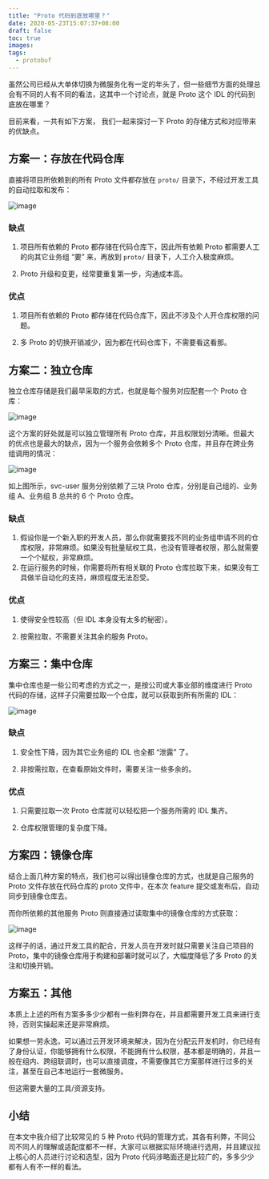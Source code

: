 ```yaml
---
title: "Proto 代码到底放哪里？"
date: 2020-05-23T15:07:37+08:00
draft: false
toc: true
images:
tags: 
  - protobuf
---
```


虽然公司已经从大单体切换为微服务化有一定的年头了，但一些细节方面的处理总会有不同的人有不同的看法，这其中一个讨论点，就是 Proto 这个 IDL 的代码到底放在哪里？

目前来看，一共有如下方案， 我们一起来探讨一下 Proto 的存储方式和对应带来的优缺点。

## 方案一：存放在代码仓库

直接将项目所依赖到的所有 Proto 文件都存放在 `proto/` 目录下，不经过开发工具的自动拉取和发布：

![image](https://image.eddycjy.com/7e95a76d548197cf73e7238ee5df27e6.jpg)

### 缺点

1. 项目所有依赖的 Proto 都存储在代码仓库下，因此所有依赖 Proto 都需要人工的向其它业务组 “要” 来，再放到 `proto/` 目录下，人工介入极度麻烦。

2. Proto 升级和变更，经常要重复第一步，沟通成本高。

### 优点

1. 项目所有依赖的 Proto 都存储在代码仓库下，因此不涉及个人开仓库权限的问题。

2. 多 Proto 的切换开销减少，因为都在代码仓库下，不需要看这看那。

## 方案二：独立仓库

独立仓库存储是我们最早采取的方式，也就是每个服务对应配套一个 Proto 仓库：

![image](https://image.eddycjy.com/a7575628ff1ae9179f022d477aba9df1.png)

这个方案的好处就是可以独立管理所有 Proto 仓库，并且权限划分清晰。但最大的优点也是最大的缺点，因为一个服务会依赖多个 Proto 仓库，并且存在跨业务组调用的情况：

![image](https://image.eddycjy.com/31c5a5b5652f44750124c15e1c0ef397.jpg)

如上图所示，svc-user 服务分别依赖了三块 Proto 仓库，分别是自己组的、业务组 A、业务组 B 总共的 6 个 Proto 仓库。

### 缺点

1. 假设你是一个新入职的开发人员，那么你就需要找不同的业务组申请不同的仓库权限，非常麻烦。如果没有批量赋权工具，也没有管理者权限，那么就需要一个个赋权，非常麻烦。
2. 在运行服务的时候，你需要将所有相关联的 Proto 仓库拉取下来，如果没有工具做半自动化的支持，麻烦程度无法忍受。

### 优点

1. 使得安全性较高（但 IDL 本身没有太多的秘密）。

2. 按需拉取，不需要关注其余的服务 Proto。

## 方案三：集中仓库

集中仓库也是一些公司考虑的方式之一，是按公司或大事业部的维度进行 Proto 代码的存储，这样子只需要拉取一个仓库，就可以获取到所有所需的 IDL：

![image](https://image.eddycjy.com/9f0c7821aa2d42857685e04d9df25740.jpg)

### 缺点

1. 安全性下降，因为其它业务组的 IDL 也全都 “泄露” 了。

2. 非按需拉取，在查看原始文件时，需要关注一些多余的。

### 优点

1. 只需要拉取一次 Proto 仓库就可以轻松把一个服务所需的 IDL 集齐。

2. 仓库权限管理的复杂度下降。

## 方案四：镜像仓库

结合上面几种方案的特点，我们也可以得出镜像仓库的方式，也就是自己服务的 Proto 文件存放在代码仓库的 proto 文件中，在本次 feature 提交或发布后，自动同步到镜像仓库去。

而你所依赖的其他服务 Proto 则直接通过读取集中的镜像仓库的方式获取：

![image](https://image.eddycjy.com/d90a0040923aacced41549ea902e6cde.jpg)

这样子的话，通过开发工具的配合，开发人员在开发时就只需要关注自己项目的 Proto，集中的镜像仓库用于构建和部署时就可以了，大幅度降低了多 Proto 的关注和切换开销。

## 方案五：其他

本质上上述的所有方案多多少少都有一些利弊存在，并且都需要开发工具来进行支持，否则实操起来还是非常麻烦。

如果想一劳永逸，可以通过云开发环境来解决，因为在分配云开发机时，你已经有了身份认证，你能够拥有什么权限，不能拥有什么权限，基本都是明确的，并且一般在组内、跨组联调时，也可以直接调度，不需要像其它方案那样进行过多的关注，甚至在自己本地运行一套微服务。

但这需要大量的工具/资源支持。

## 小结

在本文中我介绍了比较常见的 5 种 Proto 代码的管理方式，其各有利弊，不同公司不同人的理解或适配度都不一样，大家可以根据实际环境进行选用，并且建议拉上核心的人员进行讨论和选型，因为 Proto 代码涉略面还是比较广的，多多少少都有人有不一样的看法。